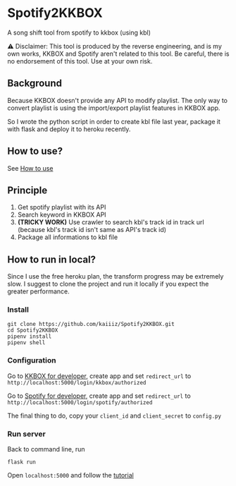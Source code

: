 # Spotify2KKBOX

A song shift tool from spotify to kkbox (using kbl)

⚠️ Disclaimer: This tool is produced by the reverse engineering, and is my own works, KKBOX and Spotify aren't related to this tool. Be careful, there is no endorsement of this tool. Use at your own risk. 

## Background

Because KKBOX doesn't provide any API to modify playlist. The only way to convert playlist is using the import/export playlist features in KKBOX app.

So I wrote the python script in order to create kbl file last year, package it with flask and deploy it to heroku recently.

## How to use?

See [How to use](https://github.com/kaiiiz/Spotify2KKBOX/wiki/How-to-use%3F)

## Principle

1. Get spotify playlist with its API
2. Search keyword in KKBOX API
3. **(TRICKY WORK)** Use crawler to search kbl's track id in track url (because kbl's track id isn't same as API's track id)
4. Package all informations to kbl file

## How to run in local?

Since I use the free heroku plan, the transform progress may be extremely slow. I suggest to clone the project and run it locally if you expect the greater performance.

### Install

```
git clone https://github.com/kaiiiz/Spotify2KKBOX.git
cd Spotify2KKBOX
pipenv install
pipenv shell
```

### Configuration

Go to [KKBOX for developer](https://developer.kkbox.com/#/app), create app and set `redirect_url` to `http://localhost:5000/login/kkbox/authorized`

Go to [Spotify for developer](https://developer.spotify.com/dashboard/), create app and set `redirect_url` to `http://localhost:5000/login/spotify/authorized`

The final thing to do, copy your `client_id` and `client_secret` to `config.py`

### Run server

Back to command line, run

```
flask run
```

Open `localhost:5000` and follow the [tutorial](https://github.com/kaiiiz/Spotify2KKBOX/wiki/How-to-use%3F)
